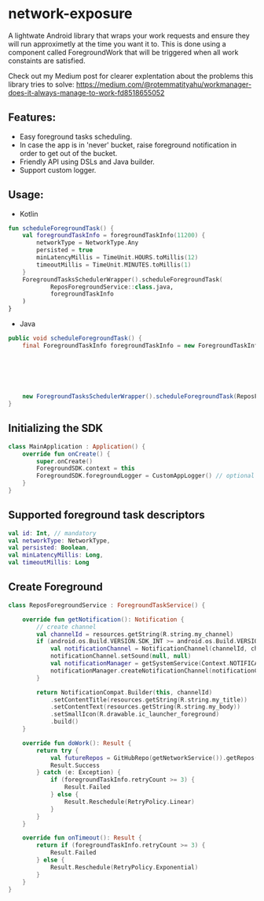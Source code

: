 # network-exposure

A lightwate Android library that wraps your work requests and ensure they will run approximetly at the time you want it to.
This is done using a component called ForegroundWork that will be triggered when all work constaints are satisfied.

Check out my Medium post for clearer explentation about the problems this library tries to solve:
https://medium.com/@rotemmatityahu/workmanager-does-it-always-manage-to-work-fd8518655052

## Features:
- Easy foreground tasks scheduling.
- In case the app is in 'never' bucket, raise foreground notification in order to get out of the bucket.
- Friendly API using DSLs and Java builder.
- Support custom logger.

## Usage:
- Kotlin
```kotlin
fun scheduleForegroundTask() {
	val foregroundTaskInfo = foregroundTaskInfo(11200) {
		networkType = NetworkType.Any
		persisted = true
		minLatencyMillis = TimeUnit.HOURS.toMillis(12)
		timeoutMillis = TimeUnit.MINUTES.toMillis(1)
	}
	ForegroundTasksSchedulerWrapper().scheduleForegroundTask(
			ReposForegroundService::class.java,
			foregroundTaskInfo
	)
}
```
- Java
```java
public void scheduleForegroundTask() {
	final ForegroundTaskInfo foregroundTaskInfo = new ForegroundTaskInfo.Builder().id(12345)
	                                                                              .networkType(NetworkType.Any)
	                                                                              .persisted(true)
	                                                                              .minLatencyMillis(TimeUnit.SECONDS.toMillis(10))
	                                                                              .timeoutMillis(TimeUnit.SECONDS.toMillis(15))
	                                                                              .build();

	new ForegroundTasksSchedulerWrapper().scheduleForegroundTask(ReposForegroundService.class, foregroundTaskInfo);
}
```

## Initializing the SDK
```kotlin
class MainApplication : Application() {
	override fun onCreate() {
		super.onCreate()
		ForegroundSDK.context = this
		ForegroundSDK.foregroundLogger = CustomAppLogger() // optional
	}
}
```

## Supported foreground task descriptors
```kotlin
val id: Int, // mandatory
val networkType: NetworkType,
val persisted: Boolean,
val minLatencyMillis: Long, 
val timeoutMillis: Long
```

## Create Foreground
```kotlin
class ReposForegroundService : ForegroundTaskService() {

    override fun getNotification(): Notification {
        // create channel
        val channelId = resources.getString(R.string.my_channel)
        if (android.os.Build.VERSION.SDK_INT >= android.os.Build.VERSION_CODES.O) {
            val notificationChannel = NotificationChannel(channelId, channelId, NotificationManager.IMPORTANCE_DEFAULT)
            notificationChannel.setSound(null, null)
            val notificationManager = getSystemService(Context.NOTIFICATION_SERVICE) as NotificationManager
            notificationManager.createNotificationChannel(notificationChannel)
        }

        return NotificationCompat.Builder(this, channelId)
            .setContentTitle(resources.getString(R.string.my_title))
            .setContentText(resources.getString(R.string.my_body))
            .setSmallIcon(R.drawable.ic_launcher_foreground)
            .build()
    }

    override fun doWork(): Result {
        return try {
            val futureRepos = GitHubRepo(getNetworkService()).getRepos()
            Result.Success
        } catch (e: Exception) {
            if (foregroundTaskInfo.retryCount >= 3) {
                Result.Failed
            } else {
                Result.Reschedule(RetryPolicy.Linear)
            }
        }
    }

    override fun onTimeout(): Result {
        return if (foregroundTaskInfo.retryCount >= 3) {
            Result.Failed
        } else {
            Result.Reschedule(RetryPolicy.Exponential)
        }
    }
}
```
